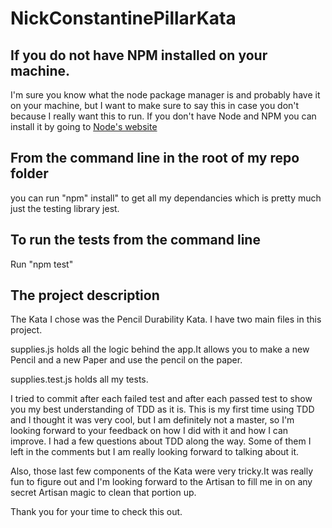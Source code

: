 # NickConstantinePillarKata

## If you do not have NPM installed on your machine.

I'm sure you know what the node package manager is and probably have it on your machine,
but I want to make sure to say this in case you don't because I really want this to run. 
If you don't have Node and NPM you can install it by going to [Node's website](https://nodejs.org/) 

## From the command line in the root of my repo folder 

you can run "npm" install" to get all my dependancies which is pretty much just the testing library jest.

## To run the tests from the command line

Run "npm test" 

## The project description

The Kata I chose was the Pencil Durability Kata. I have two main files in this project. 

supplies.js holds all the logic behind the app.It allows you to make a new Pencil and a new Paper and use the pencil on the paper. 

supplies.test.js holds all my tests. 

I tried to commit after each failed test and after each passed test
to show you my best understanding of TDD as it is. This is my first time using TDD and I thought it was very
cool, but I am definitely not a master, so I'm looking forward to your feedback on how I did with it and
how I can improve. I had a few questions about TDD along the way. Some of them I left in the comments but
I am really looking forward to talking about it. 

Also, those last few components of the Kata were very tricky.It was really fun to figure out
and I'm looking forward to the Artisan to fill me in on any secret Artisan magic to clean that portion up. 

Thank you for your time to check this out. 



